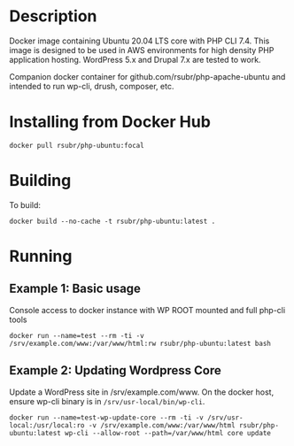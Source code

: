 # Description

Docker image containing Ubuntu 20.04 LTS core with PHP CLI 7.4. This image is designed to be used in AWS environments for high density PHP application hosting. WordPress 5.x and Drupal 7.x are tested to work.

Companion docker container for github.com/rsubr/php-apache-ubuntu and intended to run wp-cli, drush, composer, etc.

# Installing from Docker Hub

```
docker pull rsubr/php-ubuntu:focal
```

# Building
To build:
```
docker build --no-cache -t rsubr/php-ubuntu:latest .
```

# Running
## Example 1: Basic usage

Console access to docker instance with WP ROOT mounted and full php-cli tools

```
docker run --name=test --rm -ti -v /srv/example.com/www:/var/www/html:rw rsubr/php-ubuntu:latest bash
```

## Example 2: Updating Wordpress Core

Update a WordPress site in /srv/example.com/www. On the docker host, ensure wp-cli binary is in `/srv/usr-local/bin/wp-cli`.

```
docker run --name=test-wp-update-core --rm -ti -v /srv/usr-local:/usr/local:ro -v /srv/example.com/www:/var/www/html rsubr/php-ubuntu:latest wp-cli --allow-root --path=/var/www/html core update
```
